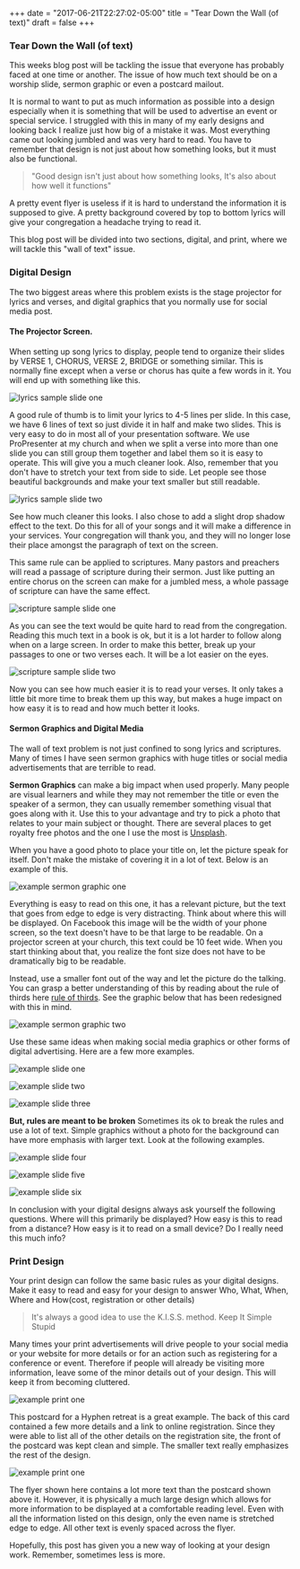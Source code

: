 +++
date = "2017-06-21T22:27:02-05:00"
title = "Tear Down the Wall (of text)"
draft = false
+++

### Tear Down the Wall (of text)

This weeks blog post will be tackling the issue that everyone has probably faced at one time or another. The issue of how much text should be on a worship slide, sermon graphic or even a postcard mailout.

It is normal to want to put as much information as possible into a design especially when it is something that will be used to advertise an event or special service. I struggled with this in many of my early designs and looking back I realize just how big of a mistake it was. Most everything came out looking jumbled and was very hard to read. You have to remember that design is not just about how something looks, but it must also be functional.

>"Good design isn't just about how something looks, It's also about how well it functions"

A pretty event flyer is useless if it is hard to understand the information it is supposed to give. A pretty background covered by top to bottom lyrics will give your congregation a headache trying to read it.

This blog post will be divided into two sections, digital, and print, where we will tackle this "wall of text" issue.

### Digital Design

The two biggest areas where this problem exists is the stage projector for lyrics and verses, and digital graphics that you normally use for social media post.

#### The Projector Screen.

When setting up song lyrics to display, people tend to organize their slides by VERSE 1, CHORUS, VERSE 2, BRIDGE or something similar. This is normally fine except when a verse or chorus has quite a few words in it. You will end up with something like this.

![lyrics sample slide one](img/walllyrics1.jpg)

A good rule of thumb is to limit your lyrics to 4-5 lines per slide. In this case, we have 6 lines of text so just divide it in half and make two slides. This is very easy to do in most all of your presentation software. We use ProPresenter at my church and when we split a verse into more than one slide you can still group them together and label them so it is easy to operate. This will give you a much cleaner look. Also, remember that you don't have to stretch your text from side to side. Let people see those beautiful backgrounds and make your text smaller but still readable.

![lyrics sample slide two](img/walllyrics2.jpg)

See how much cleaner this looks. I also chose to add a slight drop shadow effect to the text. Do this for all of your songs and it will make a difference in your services. Your congregation will thank you, and they will no longer lose their place amongst the paragraph of text on the screen.

This same rule can be applied to scriptures. Many pastors and preachers will read a passage of scripture during their sermon. Just like putting an entire chorus on the screen can make for a jumbled mess, a whole passage of scripture can have the same effect.

![scripture sample slide one](img/wallverse1.jpg)

As you can see the text would be quite hard to read from the congregation. Reading this much text in a book is ok, but it is a lot harder to follow along when on a large screen. In order to make this better, break up your passages to one or two verses each. It will be a lot easier on the eyes.

![scripture sample slide two](img/wallverse2.jpg)

Now you can see how much easier it is to read your verses. It only takes a little bit more time to break them up this way, but makes a huge impact on how easy it is to read and how much better it looks.

#### Sermon Graphics and Digital Media

The wall of text problem is not just confined to song lyrics and scriptures. Many of times I have seen sermon graphics with huge titles or social media advertisements that are terrible to read.

**Sermon Graphics** can make a big impact when used properly. Many people are visual learners and while they may not remember the title or even the speaker of a sermon, they can usually remember something visual that goes along with it. Use this to your advantage and try to pick a photo that relates to your main subject or thought. There are several places to get royalty free photos and the one I use the most is [Unsplash](https://www.unsplash.com "Unsplash photos").

When you have a good photo to place your title on, let the picture speak for itself. Don't make the mistake of covering it in a lot of text. Below is an example of this.

![example sermon graphic one](img/wallsermon1.jpg)

Everything is easy to read on this one, it has a relevant picture, but the text that goes from edge to edge is very distracting. Think about where this will be displayed. On Facebook this image will be the width of your phone screen, so the text doesn't have to be that large to be readable. On a projector screen at your church, this text could be 10 feet wide. When you start thinking about that, you realize the font size does not have to be dramatically big to be readable.

Instead, use a smaller font out of the way and let the picture do the talking. You can grasp a better understanding of this by reading about the rule of thirds here [rule of thirds](https://en.wikipedia.org/wiki/Rule_of_thirds "Rule of Thirds Wikipedia"). See the graphic below that has been redesigned with this in mind.

![example sermon graphic two](img/wallsermon2.jpg)

Use these same ideas when making social media graphics or other forms of digital advertising. Here are a few more examples.

![example slide one](img/wallslide1.jpg)

![example slide two](img/wallslide2.jpg)

![example slide three](img/wallslide3.jpg)

**But, rules are meant to be broken**
Sometimes its ok to break the rules and use a lot of text. Simple graphics without a photo for the background can have more emphasis with larger text. Look at the following examples.

![example slide four](img/wallslide4.jpg)

![example slide five](img/wallslide5.jpg)

![example slide six](img/wallslide6.jpg)

In conclusion with your digital designs always ask yourself the following questions. Where will this primarily be displayed? How easy is this to read from a distance? How easy is it to read on a small device? Do I really need this much info?

### Print Design

Your print design can follow the same basic rules as your digital designs. Make it easy to read and easy for your design to answer Who, What, When, Where and How(cost, registration or other details)

>It's always a good idea to use the K.I.S.S. method. Keep It Simple Stupid

Many times your print advertisements will drive people to your social media or your website for more details or for an action such as registering for a conference or event. Therefore if people will already be visiting more information, leave some of the minor details out of your design. This will keep it from becoming cluttered.

![example print one](img/wallprint1.jpg)

This postcard for a Hyphen retreat is a great example. The back of this card contained a few more details and a link to online registration. Since they were able to list all of the other details on the registration site, the front of the postcard was kept clean and simple. The smaller text really emphasizes the rest of the design.

![example print one](img/wallprint2.jpg)

The flyer shown here contains a lot more text than the postcard shown above it. However, it is physically a much large design which allows for more information to be displayed at a comfortable reading level. Even with all the information listed on this design, only the even name is stretched edge to edge. All other text is evenly spaced across the flyer.

Hopefully, this post has given you a new way of looking at your design work. Remember, sometimes less is more.
